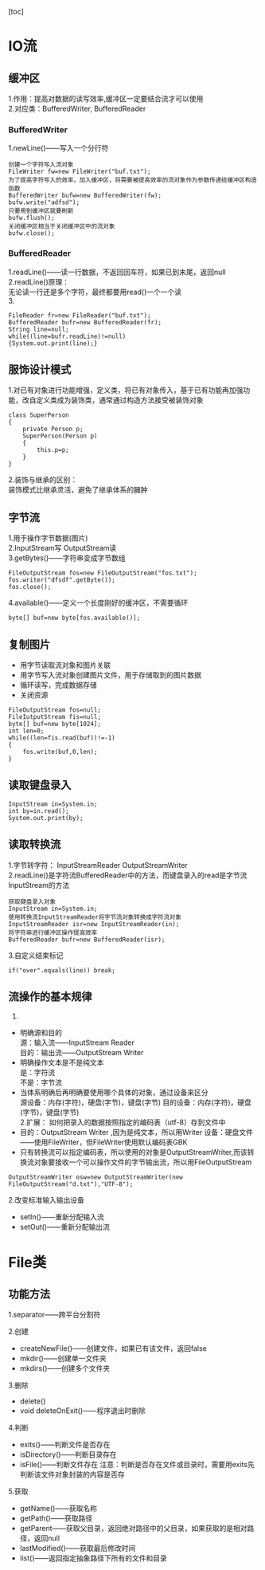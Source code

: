 [toc]
# IO流 
## 缓冲区  
1.作用：提高对数据的读写效率,缓冲区一定要结合流才可以使用   
2.对应类：BufferedWriter, BufferedReader
### BufferedWriter
1.newLine()——写入一个分行符
```
创建一个字符写入流对象  
FileWriter fw=new FileWriter("buf.txt");
为了提高字符写入的效率，加入缓冲区，将需要被提高效率的流对象作为参数传递给缓冲区构造函数  
BufferedWriter bufw=new BufferedWriter(fw); 
bufw.write("adfsd");  
只要用到缓冲区就要刷新  
bufw.flush(); 
关闭缓冲区相当于关闭缓冲区中的流对象  
bufw.close();
```
### BufferedReader
1.readLine()——读一行数据，不返回回车符，如果已到末尾，返回null    
2.readLine()原理：  
无论读一行还是多个字符，最终都要用read()一个一个读  
3.

```
FileReader fr=new FileReader("buf.txt");
BufferedReader bufr=new BufferedReader(fr);
String line=null; 
while((line=bufr.readLine)!=null)
{System.out.print(line);}
```
## 服饰设计模式 
1.对已有对象进行功能增强，定义类，将已有对象传入，基于已有功能再加强功能，改自定义类成为装饰类，通常通过构造方法接受被装饰对象  

```
class SuperPerson
{
    private Person p; 
    SuperPerson(Person p)
    {
        this.p=p;
    }
}
```
2.装饰与继承的区别：  
装饰模式比继承灵活，避免了继承体系的臃肿 
## 字节流 
1.用于操作字节数据(图片)   
2.InputStream写 
OutputStream读  
3.getBytes()——字符串变成字节数组  

```
FileOutputStream fos=new FileOutputStream("fos.txt");
fos.writer("dfsdf".getByte());
fos.close();
```
4.available()——定义一个长度刚好的缓冲区，不需要循环

```
byte[] buf=new byte[fos.available()];
```

## 复制图片  
- 用字节读取流对象和图片关联 
- 用字节写入流对象创建图片文件，用于存储取到的图片数据 
- 循环读写，完成数据存储 
- 关闭资源  

```
FileOutputStream fos=null;
FileIutputStream fis=null;
byte[] buf=new byte[1024];
int len=0;
while((len=fis.read(buf))!=-1)
{
    fos.write(buf,0,len);
}
```
## 读取键盘录入 

```
InputStream in=System.in; 
int by=in.read();
System.out.print(by);
```
## 读取转换流 
1.字节转字符：
InputStreamReader 
OutputStreamWriter   
2.readLine()是字符流BufferedReader中的方法，而键盘录入的read是字节流InputStream的方法 

```
获取键盘录入对象
InputStream in=System.in; 
使用转换流InputStreamReader将字节流对象转换成字符流对象
InputStreamReader isr=new InputStreamReader(in);
将字符串进行缓冲区操作提高效率 
BufferedReader bufr=new BufferedReader(isr);
```
3.自定义结束标记  

```
if("over".equals(line)) break;
```
## 流操作的基本规律
1.
- 明确源和目的    
源：输入流——InputStream  Reader  
目的：输出流——OutputStream Writer  
- 明确操作文本是不是纯文本  
是：字符流   
不是：字节流 
- 当体系明确后再明确要使用哪个具体的对象，通过设备来区分  
源设备：内存(字符)，硬盘(字节)，键盘(字节) 
目的设备：内存(字符)，硬盘(字节)，键盘(字节)   
2.扩展： 
如何把录入的数据按照指定的编码表（utf-8）存到文件中  
- 目的：OutputStream Writer ,因为是纯文本，所以用Writer 
设备：硬盘文件——使用FileWriter，但FileWriter使用默认编码表GBK  
- 只有转换流可以指定编码表，所以使用的对象是OutputStreamWriter,而该转换流对象要接收一个可以操作文件的字节输出流，所以用FileOutputStream  

```
OutputStreamWriter osw=new OutputStreamWriter(new FileOutputStream("d.txt"),"UTF-8");
```


2.改变标准输入输出设备 
- setIn()——重新分配输入流 
- setOut()——重新分配输出流
# File类
## 功能方法
1.separator——跨平台分割符

2.创建  
- createNewFile()——创建文件，如果已有该文件，返回false  
- mkdir()——创建单一文件夹
- mkdirs()——创建多个文件夹 

3.删除 
- delete() 
- void deleteOnExit()——程序退出时删除

4.判断 
- exits()——判断文件是否存在
- isDirectory()——判断目录存在 
- isFile()——判断文件存在 
注意：判断是否存在文件或目录时，需要用exits先判断该文件对象封装的内容是否存

5.获取 
- getName()——获取名称 
- getPath()——获取路径 
- getParent——获取父目录，返回绝对路径中的父目录，如果获取的是相对路径，返回null
- lastModified()——获取最后修改时间 
- list()——返回指定抽象路径下所有的文件和目录





